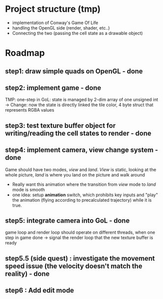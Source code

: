 # Project structure (tmp)
- implementation of Conway's Game Of Life
- handling the OpenGL side (render, shader, etc..)
- Connecting the two (passing the cell state as a drawable object)

# Roadmap
## step1: draw simple quads on OpenGL - done
## step2: implement game - done
TMP: one-step in GoL: state is managed by 2-dim array of one unsigned int
-> Change: now the state is directly linked the tile color, 4 byte struct that represents RGBA values
## step3: test texture buffer object for writing/reading the cell states to render - done
## step4: implement camera, view change system - done
Game should have two modes, _view_ and _land_. _View_ is static, looking at the whole picture, _land_ is where you land on the picture and walk around
- Really want this animation where the transition from _view_ mode to _land_ mode is smooth
- one idea: setup **animation** switch, which prohibits key inputs and "play" the animation (flying according to precalculated trajectory) while it is true. 
## step5: integrate camera into GoL - done
game loop and render loop should operate on different threads, when one step in game done -> signal the render loop that the new texture buffer is ready
## step5.5 (side quest) : investigate the movement speed issue (the velocity doesn't match the reality) - done
## step6 : Add edit mode